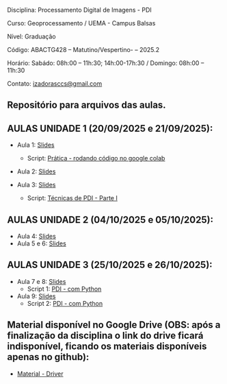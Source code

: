 Disciplina: Processamento Digital de Imagens - PDI

Curso: Geoprocessamento / UEMA - Campus Balsas

Nível: Graduação

Código: ABACTG428 – Matutino/Vespertino- – 2025.2

Horário: Sabádo: 08h:00 – 11h:30; 14h:00-17h:30 / Domingo: 08h:00 – 11h:30

Contato: izadorasccs@gmail.com


## Repositório para arquivos das aulas.

## AULAS UNIDADE 1 (20/09/2025 e 21/09/2025):

- Aula 1: [Slides](https://www.canva.com/design/DAGyZRelhOs/u5YElv-s8YipEoRITpUgcQ/edit?utm_content=DAGyZRelhOs&utm_campaign=designshare&utm_medium=link2&utm_source=sharebutton)
  - Script: [Prática - rodando código no google colab](https://colab.research.google.com/drive/1APQFYLN-Gk0AnUXHrNVIhidL4xK-qCB_?usp=sharing) 
  
- Aula 2: [Slides](https://www.canva.com/design/DAGzacWU9lU/kSMyihkGs0DX7CtCnghPHw/edit?utm_content=DAGzacWU9lU&utm_campaign=designshare&utm_medium=link2&utm_source=sharebutton)
  
- Aula 3: [Slides](https://www.canva.com/design/DAGzk8FQ_pE/bOPf4uBlAdPNMBgDV8Vw_A/edit?utm_content=DAGzk8FQ_pE&utm_campaign=designshare&utm_medium=link2&utm_source=sharebutton)
    - Script: [Técnicas de PDI - Parte I](https://colab.research.google.com/drive/19-1YE1pQzrBZ61rz3CIVHyw8OstRAsBF?usp=sharing)

## AULAS UNIDADE 2 (04/10/2025 e 05/10/2025):
- Aula 4: [Slides](https://www.canva.com/design/DAG0lLfsR3A/KCLTPTArtPkmShnLIY-0iQ/edit?utm_content=DAG0lLfsR3A&utm_campaign=designshare&utm_medium=link2&utm_source=sharebutton)
- Aula 5 e 6: [Slides](https://www.canva.com/design/DAG0wUUX44c/PphvgT4uU_SHjcVoLJ_nog/edit?utm_content=DAG0wUUX44c&utm_campaign=designshare&utm_medium=link2&utm_source=sharebutton)

## AULAS UNIDADE 3 (25/10/2025 e 26/10/2025):
- Aula 7 e 8: [Slides]()
  - Script 1: [PDI - com Python](https://colab.research.google.com/drive/1WgRrqVpH3qgHN-W_lgYgL9pHshNbxv9V?usp=sharing) 
- Aula 9: [Slides]()
  - Script 2: [PDI - com Python]()

  
## Material disponível no Google Drive (OBS: após a finalização da disciplina o link do drive ficará indisponível, ficando os materiais disponíveis apenas no github):
- [Material - Driver](https://drive.google.com/drive/folders/1E6JeTUBwc5gdKelOFwKm2T-nqkaApq2a?usp=drive_link)
